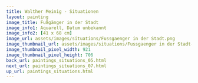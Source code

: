 ```yaml
---
title: Walther Meinig - Situationen
layout: painting
image_title: Fußgänger in der Stadt
image_info1: Aquarell, Datum unbekannt
image_info2: [41 x 68 cm]
image_url: assets/images/situations/Fussgaenger in der Stadt.png
image_thumbnail_url: assets/images/situations/Fussgaenger in der Stadt-klein.png
image_thumbnail_pixel_width: 921
image_thumbnail_pixel_height: 706
back_url: paintings_situations_05.html
next_url: paintings_situations_07.html
up_url: paintings_situations.html
---
```


